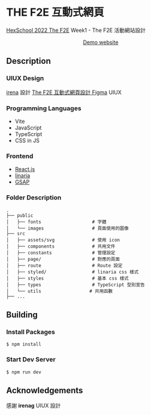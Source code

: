 # THE F2E 互動式網頁

[HexSchool 2022 The F2E](https://2022.thef2e.com/) Week1 - The F2E 活動網站設計

<p align="center"><a href="https://meganxli.github.io/parallax-scrolling-website/" target="_blank">Demo website</a></p>

## Description

### UIUX Design

[irena](https://2022.thef2e.com/users/12061549261454740005/) 設計 [The F2E 互動式網頁設計 Figma](https://www.figma.com/file/81vFu4cGuLEPrOU3HWYeA0/thef2e---Week-1?type=design&node-id=4-40&mode=design&t=AQWiPCDcWVh2trjg-0) UIUX

### Programming Languages

- Vite
- JavaScript
- TypeScript
- CSS in JS

### Frontend

- [React.js](https://reactjs.org/)
- [linaria](https://linaria.dev/)
- [GSAP](https://greensock.com/gsap/)

### Folder Description

```
.
├── public
│   ├── fonts                   # 字體
│   └── images                  # 頁面使用的圖像
├── src
│   ├── assets/svg              # 使用 icon
│   ├── components              # 共用文件
│   ├── constants               # 管理設定
│   ├── page/                   # 對應的頁面
│   ├── route                   # Route 設定
│   ├── styled/                 # linaria css 樣式
│   ├── styles                  # 基本 css 樣式
│   ├── types                   # TypeScript 型別宣告
│   └── utils                  # 共用函數
├── ...
```

## Building

### Install Packages

```
$ npm install
```

### Start Dev Server

```
$ npm run dev
```

## Acknowledgements

感謝 **irenag** UIUX 設計
